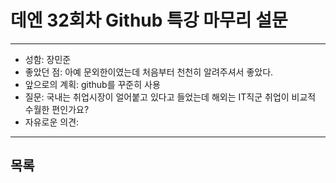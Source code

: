 # 데엔 32회차 Github 특강 마무리 설문
---
- 성함: 장민준
- 좋았던 점: 아예 문외한이였는데 처음부터 천천히 알려주셔서 좋았다. 
- 앞으로의 계획: github를 꾸준히 사용
- 질문: 국내는 취업시장이 얼어붙고 있다고 들었는데 해외는 IT직군 취업이 비교적 수월한 편인가요?
- 자유로운 의견: 
----
## 목록
